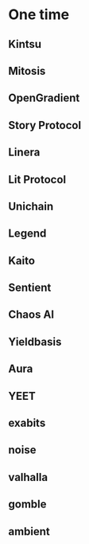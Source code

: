 # One time
## Kintsu
## Mitosis 
## OpenGradient
## Story Protocol
## Linera
## Lit Protocol
## Unichain
## Legend
## Kaito
## Sentient
## Chaos AI
## Yieldbasis
## Aura
## YEET
## exabits
## noise
## valhalla
## gomble
## ambient
##
##


